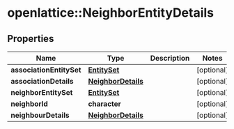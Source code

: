 # openlattice::NeighborEntityDetails

## Properties
Name | Type | Description | Notes
------------ | ------------- | ------------- | -------------
**associationEntitySet** | [**EntitySet**](entitySet.md) |  | [optional] 
**associationDetails** | [**NeighborDetails**](neighborDetails.md) |  | [optional] 
**neighborEntitySet** | [**EntitySet**](entitySet.md) |  | [optional] 
**neighborId** | **character** |  | [optional] 
**neighbourDetails** | [**NeighborDetails**](neighborDetails.md) |  | [optional] 


